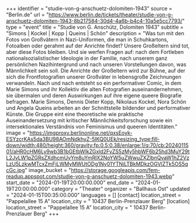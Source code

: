 +++
identifier = "studie-von-g-anschuetz-dolomiten-1943"
source = "Berlin.de"
url = "https://www.berlin.de/tickets/theater/studie-von-g-anschuetz-dolomiten-1943-8b217584-30d4-4a6b-b4c4-10a5e5cc7793/"
type = "event"
title = "Studie von G. Anschütz, Dolomiten 1943"
subtitle = "Simons | Kockel | Kopp | Queins | Schön"
description = "Was tun mit den Fotos von Großvätern in Nazi-Uniformen, die man in Schuhkartons, Fotoalben oder gerahmt auf der Anrichte findet? Unsere Großeltern sind tot, aber diese Fotos bleiben. Und sie werfen Fragen auf: nach dem Fortleben nationalsozialistischer Ideologie in der Familie, nach unserem ganz persönlichen Nazihintergrund und nach unseren Vorstellungen davon, was Männlichkeit sein soll. Die Anrichte der Großeltern wird zur Bühne, auf der sich die Frontfotografien unserer Großväter in lebensgroße Zeichnungen verwandeln. Nach und nach entsteht so ein performativer Comic, in dem Marie Simons und ihr Kollektiv die alten Fotografien auseinandernehmen, sie übermalen und deren Auswirkungen auf ihre eigene queere Biografie befragen. Marie Simons, Dennis Dieter Kopp, Nikolaus Kockel, Nora Schön und Angela Queins arbeiten an der Schnittstelle bildender und performativer Künste. Die Gruppe eint eine theoretische wie praktische Auseinandersetzung mit kritischer Männlichkeitsforschung sowie ein intersektionales Verständnis von Feminismus und queeren Identitäten."
image = "https://imgproxy.berlinonline.net/qxsEoyk-ESYzcrKAs5da3BU98AOmNdkhyZ-5IKQ0UEk/resizing_type:fill-down/width:480/height:360/gravity:fp:0.5:0.38/enlarge:1/q:70/cb:2024011501/aHR0cHM6Ly9wb3B1bGEtbWlkZGxld2FyZS5zMy5hbWF6b25hd3MuY29tL2JvLW1pZGRsZXdhcmUvYm8uYmRlX2NoYW5uZWwuZXZlbnQvaW1hZ2VzLzU5LzkwMTcxZmFjLWMyMWUtODg1Ny01YTNiLTBkMDkzOGVlZTk5OS5qcGc.jpg"
image_bucket = "https://storage.googleapis.com/fem-readup.appspot.com/studie-von-g-anschuetz-dolomiten-1943.webp"
start_date = "2024-01-19T20:00:00.000"
end_date = "2024-01-19T20:00:00.000"
category = "Theater"
organizer = "Ballhaus Ost"
updated = "2024-01-15T00:35:00.000"
languages = []
[contact]
location_street = "Pappelallee 15 A"
location_city = " 10437 Berlin-Prenzlauer Berg"
[location]
location_street = "Pappelallee 15 A"
location_city = " 10437 Berlin-Prenzlauer Berg"
+++